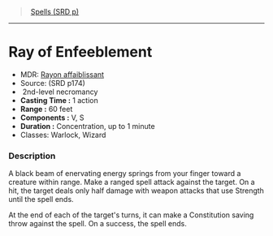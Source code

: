 ﻿---
!SpellItem
Family: SpellVO
Level: 2
Type: necromancy
CastingTime: 1 action
Range: 60 feet
Components: V, S
Duration: Concentration, up to 1 minute
Classes: Warlock, Wizard
Id: spells_vo.md#ray-of-enfeeblement
ParentLink: spells_vo.md#spells-srd-p
Name: Ray of Enfeeblement
ParentName: Spells (SRD p)
NameLevel: 1
AltName: '[Rayon affaiblissant](hd_spells_rayon_affaiblissant.md)'
Source: (SRD p174)
Attributes:
  Name: Ray of Enfeeblement
  Markdown: >+
    # <!--Name-->Ray of Enfeeblement<!--/Name-->


    - MDR: <!--AltName-->[Rayon affaiblissant](hd_spells_rayon_affaiblissant.md)<!--/AltName-->

    - Source: <!--Source-->(SRD p174)<!--/Source-->

    -  <!--Level-->2<!--/Level-->nd-level <!--Type-->necromancy<!--/Type-->

    - **Casting Time :** <!--CastingTime-->1 action<!--/CastingTime-->

    - **Range :** <!--Range-->60 feet<!--/Range-->

    - **Components :** <!--Components-->V, S<!--/Components-->

    - **Duration :** <!--Duration-->Concentration, up to 1 minute<!--/Duration-->

    - Classes: <!--Classes-->Warlock, Wizard<!--/Classes-->


    ### Description


    A black beam of enervating energy springs from your finger toward a creature within range. Make a ranged spell attack against the target. On a hit, the target deals only half damage with weapon attacks that use Strength until the spell ends.


    At the end of each of the target's turns, it can make a Constitution saving throw against the spell. On a success, the spell ends.

  AltName: '[Rayon affaiblissant](hd_spells_rayon_affaiblissant.md)'
  Source: (SRD p174)
  Level: 2
  Type: necromancy
  CastingTime: 1 action
  Range: 60 feet
  Components: V, S
  Duration: Concentration, up to 1 minute
  Classes: Warlock, Wizard
AttributesDictionary: >+
  Name: Ray of Enfeeblement

  Markdown: >+

    # <!--Name-->Ray of Enfeeblement<!--/Name-->





    - MDR: <!--AltName-->[Rayon affaiblissant](hd_spells_rayon_affaiblissant.md)<!--/AltName-->



    - Source: <!--Source-->(SRD p174)<!--/Source-->



    -  <!--Level-->2<!--/Level-->nd-level <!--Type-->necromancy<!--/Type-->



    - **Casting Time :** <!--CastingTime-->1 action<!--/CastingTime-->



    - **Range :** <!--Range-->60 feet<!--/Range-->



    - **Components :** <!--Components-->V, S<!--/Components-->



    - **Duration :** <!--Duration-->Concentration, up to 1 minute<!--/Duration-->



    - Classes: <!--Classes-->Warlock, Wizard<!--/Classes-->





    ### Description





    A black beam of enervating energy springs from your finger toward a creature within range. Make a ranged spell attack against the target. On a hit, the target deals only half damage with weapon attacks that use Strength until the spell ends.





    At the end of each of the target's turns, it can make a Constitution saving throw against the spell. On a success, the spell ends.



  AltName: '[Rayon affaiblissant](hd_spells_rayon_affaiblissant.md)'

  Source: (SRD p174)

  Level: 2

  Type: necromancy

  CastingTime: 1 action

  Range: 60 feet

  Components: V, S

  Duration: Concentration, up to 1 minute

  Classes: Warlock, Wizard

---
> [Spells (SRD p)](srd_spells.md)

---

# Ray of Enfeeblement

- MDR: [Rayon affaiblissant](hd_spells_rayon_affaiblissant.md)
- Source: (SRD p174)
-  2nd-level necromancy
- **Casting Time :** 1 action
- **Range :** 60 feet
- **Components :** V, S
- **Duration :** Concentration, up to 1 minute
- Classes: Warlock, Wizard

### Description

A black beam of enervating energy springs from your finger toward a creature within range. Make a ranged spell attack against the target. On a hit, the target deals only half damage with weapon attacks that use Strength until the spell ends.

At the end of each of the target's turns, it can make a Constitution saving throw against the spell. On a success, the spell ends.

